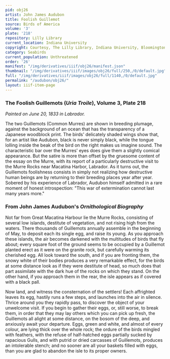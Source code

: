 ```yaml
---
pid: obj26
artist: John James Audubon
title: Foolish Guillemot
source: Birds of America
volume: '3'
plate: '218'
repository: Lilly Library
current_location: Indiana University
copyright: Courtesy, The Lilly Library, Indiana University, Bloomington, Indiana
category: Seabirds
current_population: Unthreatened
order: '26'
manifest: "/img/derivatives/iiif/obj26/manifest.json"
thumbnail: "/img/derivatives/iiif/images/obj26/full/250,/0/default.jpg"
full: "/img/derivatives/iiif/images/obj26/full/1140,/0/default.jpg"
permalink: "/audubon/obj26/"
layout: iiif-item-page
---
```


### The Foolish Guillemots (_Uria Troile_), Volume 3, Plate 218

_Painted on June 20, 1833 in Labrador._

The two Guillemots (Common Murres) are shown in breeding plumage, against the background of an ocean that has the transparency of a Japanese woodblock print. The birds' delicately shaded wings show that, for an artist like Audubon, black is never simply black, while the tongue lolling inside the beak of the bird on the right makes us imagine sound. The characteristic bar over the Murres' eyes does give them a slightly comical appearance. But the satire is more than offset by the gruesome content of the essay on the Murre, with its report of a particularly destructive visit to the Murre Rocks near Macatina Harbor, Labrador. As it turns out, the Guillemots foolishness consists in simply not realizing how destructive human beings are by returning to their breeding places year after year. Sobered by his experience of Labrador, Audubon himself admitted in a rare moment of honest introspection: "This war of extermination cannot last many years more."

### From John James Audubon's _Ornithological Biography_

Not far from Great Macatina Harbour lie the Murre Rocks, consisting of several low islands, destitute of vegetation, and not rising high from the waters. There thousands of Guillemots annually assemble in the beginning of May, to deposit each its single egg, and raise its young. As you approach these islands, the air becomes darkened with the multitudes of birds that fly about; every square foot of the ground seems to be occupied by a Guillemot planted erect as it were on the granite rock, but carefully warming its cherished egg. All look toward the south, and if you are fronting them, the snowy white of their bodies produces a very remarkable effect, for the birds at some distance look as if they were destitute of head, so much does that part assimilate with the dark hue of the rocks on which they stand. On the other hand, if you approach them in the rear, the isle appears as if covered with a black pall.

Now land, and witness the consternation of the settlers! Each affrighted leaves its egg, hastily runs a few steps, and launches into the air in silence. Thrice around you they rapidly pass, to discover the object of your unwelcome visit. If you begin to gather their eggs, or, still worse, to break them, in order that they may lay others which you can pick up fresh, the Guillemots all alight at some distance, on the bosom of the deep, and anxiously await your departure. Eggs, green and white, and almost of every colour, are lying thick over the whole rock; the ordure of the birds mingled with feathers, with the refuse of half-hatched eggs partially sucked by rapacious Gulls, and with putrid or dried carcasses of Guillemots, produces an intolerable stench; and no sooner are all your baskets filled with eggs, than you are glad to abandon the isle to its proper owners.
